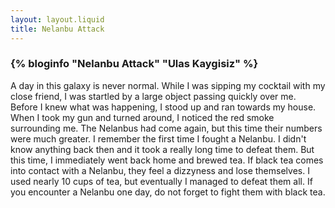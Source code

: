 ```yaml
---
layout: layout.liquid
title: Nelanbu Attack
---
```


### {% bloginfo "Nelanbu Attack" "Ulas Kaygisiz" %}


A day in this galaxy is never normal. While I was sipping my cocktail with my close friend, I was startled by a large object passing quickly over me. Before I knew what was happening, I stood up and ran towards my house. When I took my gun and turned around, I noticed the red smoke surrounding me. The Nelanbus had come again, but this time their numbers were much greater. I remember the first time I fought a Nelanbu. I didn't know anything back then and it took a really long time to defeat them. But this time, I immediately went back home and brewed tea. If black tea comes into contact with a Nelanbu, they feel a dizzyness and lose themselves. I used nearly 10 cups of tea, but eventually I managed to defeat them all. If you encounter a Nelanbu one day, do not forget to fight them with black tea.
